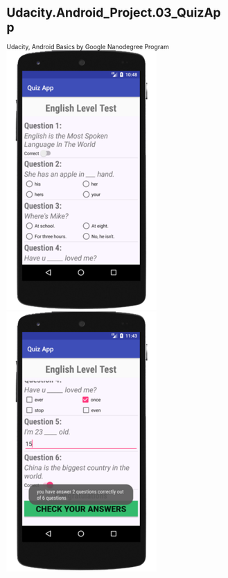 # Udacity.Android_Project.03_QuizApp
 
Udacity, Android Basics by Google Nanodegree Program
<br>
<img src="https://github.com/yassabdulrhamn/Udacity.Android_Project.03_QuizApp/blob/master/301.png" height="600">
<br>
<img src="https://github.com/yassabdulrhamn/Udacity.Android_Project.03_QuizApp/blob/master/302.png" height="600">
